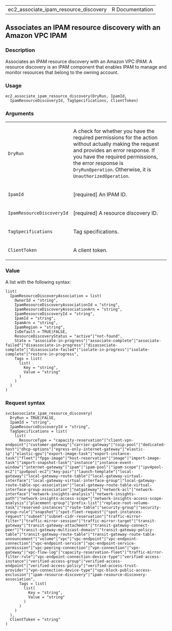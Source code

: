 <table style="width: 100%;">
<tbody>
<tr class="odd">
<td>ec2_associate_ipam_resource_discovery</td>
<td style="text-align: right;">R Documentation</td>
</tr>
</tbody>
</table>

## Associates an IPAM resource discovery with an Amazon VPC IPAM

### Description

Associates an IPAM resource discovery with an Amazon VPC IPAM. A
resource discovery is an IPAM component that enables IPAM to manage and
monitor resources that belong to the owning account.

### Usage

    ec2_associate_ipam_resource_discovery(DryRun, IpamId,
      IpamResourceDiscoveryId, TagSpecifications, ClientToken)

### Arguments

<table>
<colgroup>
<col style="width: 35%" />
<col style="width: 65%" />
</colgroup>
<tbody>
<tr class="odd">
<td><code
id="ec2_associate_ipam_resource_discovery_:_DryRun">DryRun</code></td>
<td><p>A check for whether you have the required permissions for the
action without actually making the request and provides an error
response. If you have the required permissions, the error response is
<code>DryRunOperation</code>. Otherwise, it is
<code>UnauthorizedOperation</code>.</p></td>
</tr>
<tr class="even">
<td><code
id="ec2_associate_ipam_resource_discovery_:_IpamId">IpamId</code></td>
<td><p>[required] An IPAM ID.</p></td>
</tr>
<tr class="odd">
<td><code
id="ec2_associate_ipam_resource_discovery_:_IpamResourceDiscoveryId">IpamResourceDiscoveryId</code></td>
<td><p>[required] A resource discovery ID.</p></td>
</tr>
<tr class="even">
<td><code
id="ec2_associate_ipam_resource_discovery_:_TagSpecifications">TagSpecifications</code></td>
<td><p>Tag specifications.</p></td>
</tr>
<tr class="odd">
<td><code
id="ec2_associate_ipam_resource_discovery_:_ClientToken">ClientToken</code></td>
<td><p>A client token.</p></td>
</tr>
</tbody>
</table>

### Value

A list with the following syntax:

    list(
      IpamResourceDiscoveryAssociation = list(
        OwnerId = "string",
        IpamResourceDiscoveryAssociationId = "string",
        IpamResourceDiscoveryAssociationArn = "string",
        IpamResourceDiscoveryId = "string",
        IpamId = "string",
        IpamArn = "string",
        IpamRegion = "string",
        IsDefault = TRUE|FALSE,
        ResourceDiscoveryStatus = "active"|"not-found",
        State = "associate-in-progress"|"associate-complete"|"associate-failed"|"disassociate-in-progress"|"disassociate-complete"|"disassociate-failed"|"isolate-in-progress"|"isolate-complete"|"restore-in-progress",
        Tags = list(
          list(
            Key = "string",
            Value = "string"
          )
        )
      )
    )

### Request syntax

    svc$associate_ipam_resource_discovery(
      DryRun = TRUE|FALSE,
      IpamId = "string",
      IpamResourceDiscoveryId = "string",
      TagSpecifications = list(
        list(
          ResourceType = "capacity-reservation"|"client-vpn-endpoint"|"customer-gateway"|"carrier-gateway"|"coip-pool"|"dedicated-host"|"dhcp-options"|"egress-only-internet-gateway"|"elastic-ip"|"elastic-gpu"|"export-image-task"|"export-instance-task"|"fleet"|"fpga-image"|"host-reservation"|"image"|"import-image-task"|"import-snapshot-task"|"instance"|"instance-event-window"|"internet-gateway"|"ipam"|"ipam-pool"|"ipam-scope"|"ipv4pool-ec2"|"ipv6pool-ec2"|"key-pair"|"launch-template"|"local-gateway"|"local-gateway-route-table"|"local-gateway-virtual-interface"|"local-gateway-virtual-interface-group"|"local-gateway-route-table-vpc-association"|"local-gateway-route-table-virtual-interface-group-association"|"natgateway"|"network-acl"|"network-interface"|"network-insights-analysis"|"network-insights-path"|"network-insights-access-scope"|"network-insights-access-scope-analysis"|"placement-group"|"prefix-list"|"replace-root-volume-task"|"reserved-instances"|"route-table"|"security-group"|"security-group-rule"|"snapshot"|"spot-fleet-request"|"spot-instances-request"|"subnet"|"subnet-cidr-reservation"|"traffic-mirror-filter"|"traffic-mirror-session"|"traffic-mirror-target"|"transit-gateway"|"transit-gateway-attachment"|"transit-gateway-connect-peer"|"transit-gateway-multicast-domain"|"transit-gateway-policy-table"|"transit-gateway-route-table"|"transit-gateway-route-table-announcement"|"volume"|"vpc"|"vpc-endpoint"|"vpc-endpoint-connection"|"vpc-endpoint-service"|"vpc-endpoint-service-permission"|"vpc-peering-connection"|"vpn-connection"|"vpn-gateway"|"vpc-flow-log"|"capacity-reservation-fleet"|"traffic-mirror-filter-rule"|"vpc-endpoint-connection-device-type"|"verified-access-instance"|"verified-access-group"|"verified-access-endpoint"|"verified-access-policy"|"verified-access-trust-provider"|"vpn-connection-device-type"|"vpc-block-public-access-exclusion"|"ipam-resource-discovery"|"ipam-resource-discovery-association",
          Tags = list(
            list(
              Key = "string",
              Value = "string"
            )
          )
        )
      ),
      ClientToken = "string"
    )
